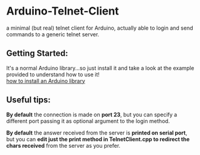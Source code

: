 # Arduino-Telnet-Client
a minimal (but real) telnet client for Arduino, actually able to login and send commands to a generic telnet server.

<h2>Getting Started:</h2>
It's a normal Arduino library...so just install it and take a look at the example provided to understand how to use it!<br>
<a href="https://www.arduino.cc/en/Guide/Libraries">how to install an Arduino library</a>

<h2>Useful tips:</h2>

<b>By default</b> the connection is made on <b>port 23</b>, but you can specify a different port passing it as optional argument to the login method.

<b>By default</b> the answer received from the server is <b>printed on serial port</b>, but you can <b>edit just the print method in TelnetClient.cpp to redirect the chars received</b> from the server as you prefer.

